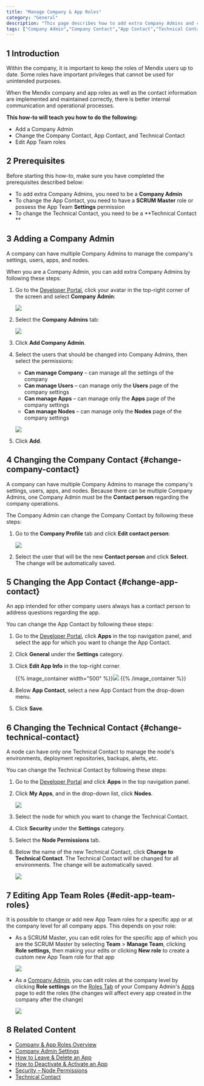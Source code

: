 ```yaml
---
title: "Manage Company & App Roles"
category: "General"
description: "This page describes how to add extra Company Admins and change the App Roles."
tags: ["Company Admin","Company Contact","App Contact","Technical Contact","Node Permissions","App Team","Role","Developer Portal"]
---
```


## 1 Introduction

Within the company, it is important to keep the roles of Mendix users up to date. Some roles have important privileges that cannot be used for unintended purposes.

When the Mendix company and app roles as well as the contact information are implemented and maintained correctly, there is better internal communication and operational processes. 

**This how-to will teach you how to do the following:**

* Add a Company Admin
* Change the Company Contact, App Contact, and Technical Contact
* Edit App Team roles

## 2 Prerequisites

Before starting this how-to, make sure you have completed the prerequisites described below:

* To add extra Company Admins, you need to be a **Company Admin**
* To change the App Contact, you need to have a **SCRUM Master** role or possess the App Team **Settings** permission 
* To change the Technical Contact, you need to be a **Technical Contact **

## 3 Adding a Company Admin

A company can have multiple Company Admins to manage the company's settings, users, apps, and nodes. 

When you are a Company Admin, you can add extra Company Admins by following these steps:

1.  Go to the [Developer Portal](http://home.mendix.com), click your avatar in the top-right corner of the screen and select **Company Admin**:

	![](attachments/companyadmin/company-admin.png)

2.  Select the **Company Admins** tab:

	![](attachments/companyadmin/companyadmin-overview.png)

3. Click **Add Company Admin**.
4.  Select the users that should be changed into Company Admins, then select the permissions:

    * **Can manage Company** – can manage all the settings of the company
    * **Can manage Users** – can manage only the **Users** page of the company settings
    * **Can manage Apps** – can manage only the **Apps** page of the company settings
    * **Can manage Nodes** – can manage only the **Nodes** page of the company settings

	![](attachments/companyadmin/add-companyadmin.png)

5. Click **Add**.

## 4 Changing the Company Contact {#change-company-contact}

A company can have multiple Company Admins to manage the company's settings, users, apps, and nodes. Because there can be multiple Company Admins, one Company Admin must be the **Contact person** regarding the company operations.

The Company Admin can change the Company Contact by following these steps:

1. Go to the **Company Profile** tab and click **Edit contact person**:

    ![](attachments/companyadmin/change-companycontact.png)

2. Select the user that will be the new **Contact person** and click **Select**. The change will be automatically saved. 

## 5 Changing the App Contact {#change-app-contact}

An app intended for other company users always has a contact person to address questions regarding the app.

You can change the App Contact by following these steps:

1. Go to the [Developer Portal](http://home.mendix.com), click **Apps** in the top navigation panel, and select the app for which you want to change the App Contact.
2. Click **General** under the **Settings** category.
3. Click **Edit App Info** in the top-right corner.

    {{% image_container width="500" %}}![](attachments/settings/change-appcontact.png)
    {{% /image_container %}}

4. Below **App Contact**, select a new App Contact from the drop-down menu.
5. Click **Save**.    

## 6 Changing the Technical Contact {#change-technical-contact}

A node can have only one Technical Contact to manage the node's environments, deployment repositories, backups, alerts, etc. 

You can change the Technical Contact by following these steps:

1. Go to the [Developer Portal](http://home.mendix.com) and click **Apps** in the top navigation panel.
2. Click **My Apps**, and in the drop-down list, click **Nodes**.

    ![](attachments/general/nodes.png)

3. Select the node for which you want to change the Technical Contact.
4. Click **Security** under the **Settings** category.
5. Select the **Node Permissions** tab.
6. Below the name of the new Technical Contact, click **Change to Technical Contact**. The Technical Contact will be changed for all environments. The change will be automatically saved.

    ![](attachments/settings/change-technicalcontact.png)      

## 7 Editing App Team Roles {#edit-app-team-roles}

It is possible to change or add new App Team roles for a specific app or at the company level for all company apps. This depends on your role:

* 	As a SCRUM Master, you can edit roles for the specific app of which you are the SCRUM Master by selecting **Team** > **Manage Team**, clicking **Role settings,** then making your edits or clicking **New role** to create a custom new App Team role for that app

	![](attachments/companyadmin/app-roles-edit.png)

*  As a [Company Admin](companyadmin-settings), you can edit roles at the company level by clicking **Role settings** on the [Roles Tab](apps#roles-tab) of your Company Admin's [Apps](apps) page to edit the roles (the changes will affect every app created in the company after the change)

	![](attachments/companyadmin/apps-roles.png)

## 8 Related Content

* [Company & App Roles Overview](/developerportal/general/company-app-roles)
* [Company Admin Settings](/developerportal/general/companyadmin-settings)
* [How to Leave & Delete an App](../settings/leave-delete-app)
* [How to Deactivate & Activate an App](../general/deactivate-activate-app)
* [Security – Node Permissions](/developerportal/settings/node-permissions)
* [Technical Contact](/developerportal/general/technical-contact)

